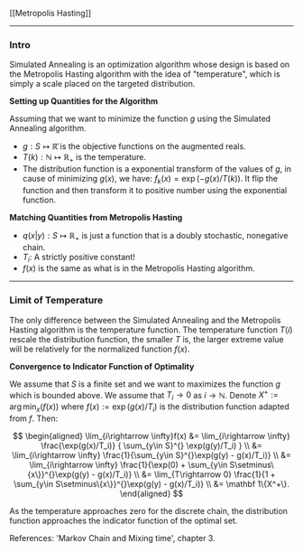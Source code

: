 [[Metropolis Hasting]]

---
### **Intro**

Simulated Annealing is an optimization algorithm whose design is based on the Metropolis Hasting algorithm with the idea of "temperature", which is simply a scale placed on the targeted distribution. 

**Setting up Quantities for the Algorithm**

Assuming that we want to minimize the function $g$ using the Simulated Annealing algorithm. 

* $g: S \mapsto \mathbb{\bar R}$ is the objective functions on the augmented reals. 
* $T(k): \mathbb N \mapsto \mathbb R_+$ is the temperature. 
* The distribution function is a exponential transform of the values of $g$, in cause of minimizing $g(x)$, we have: $f_k(x) = \exp(-g(x)/T(k))$. It flip the function and then transform it to positive number using the exponential function. 


**Matching Quantities from Metropolis Hasting**
* $q(x|y): S \mapsto \mathbb R_+$ is just a function that is a doubly stochastic, nonegative chain. 
* $T_i$: A strictly positive constant!
* $f(x)$ is the same as what is in the Metropolis Hasting algorithm.


---
### **Limit of Temperature**

The only difference between the Simulated Annealing and the Metropolis Hasting algorithm is the temperature function. The temperature function $T(i)$ rescale the distribution function, the smaller $T$ is, the larger extreme value will be relatively for the normalized function $f(x)$. 


**Convergence to Indicator Function of Optimality**

We assume that $S$ is a finite set and we want to maximizes the function $g$ which is bounded above. We assume that $T_i\rightarrow 0$ as $i\rightarrow \mathbb N$. Denote $X^+:= \arg\min_x(f(x))$ where $f(x):=\exp(g(x)/T_i)$ is the distribution function adapted from $f$. Then: 

$$
\begin{aligned}
    \lim_{i\rightarrow \infty}f(x) 
    &= 
    \lim_{i\rightarrow \infty} \frac{\exp(g(x)/T_i)}
    {
        \sum_{y\in S}^{}
        \exp(g(y)/T_i)
    }
    \\
    &= 
    \lim_{i\rightarrow \infty}
    \frac{1}{\sum_{y\in S}^{}\exp(g(y) - g(x)/T_i)}
    \\
    &= 
    \lim_{i\rightarrow \infty}
    \frac{1}{\exp(0) + \sum_{y\in S\setminus\{x\}}^{}\exp(g(y) - g(x)/T_i)}
    \\
    &= 
    \lim_{T\rightarrow 0}
    \frac{1}{1 + \sum_{y\in S\setminus\{x\}}^{}\exp(g(y) - g(x)/T_i)}
    \\
    &= \mathbf 1\{X^+\}. 
\end{aligned}
$$

As the temperature approaches zero for the discrete chain, the distribution function approaches the indicator function of the optimal set.


References: 'Markov Chain and Mixing time', chapter 3. 